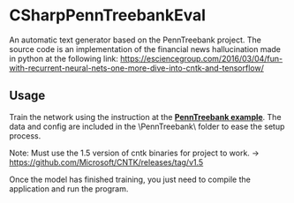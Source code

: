 # CSharpPennTreebankEval

An automatic text generator based on the PennTreebank project. 
The source code is an implementation of the financial news hallucination made in python at the following link: https://esciencegroup.com/2016/03/04/fun-with-recurrent-neural-nets-one-more-dive-into-cntk-and-tensorflow/

## Usage

Train the network using the instruction at the **[PennTreebank example](PennTreebank)**.
The data and config are included in the \PennTreebank\ folder to ease the setup process.

Note: Must use the 1.5 version of cntk binaries for project to work. -> https://github.com/Microsoft/CNTK/releases/tag/v1.5

Once the model has finished training, you just need to compile the application and run the program.